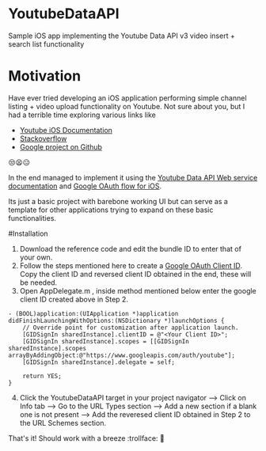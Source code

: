 # YoutubeDataAPI
Sample iOS app implementing the Youtube Data API v3 video insert + search list functionality


# Motivation
Have ever tried developing an iOS application performing simple channel listing + video upload functionality on Youtube. Not sure about you, but I had a terrible time exploring various links like 
- [Youtube iOS Documentation](https://developers.google.com/youtube/v3/quickstart/ios)
- [Stackoverflow](https://stackoverflow.com/questions/42002514/video-upload-to-youtube-from-app)
- [Google project on Github](https://github.com/google/google-api-objectivec-client) 

:unamused::tired_face::expressionless:


In the end managed to implement it using the [Youtube Data API Web service documentation](https://developers.google.com/youtube/v3/docs/) and [Google OAuth flow for iOS](https://developers.google.com/identity/sign-in/ios/start-integrating). 

Its just a basic project with barebone working UI but can serve as a template for other applications trying to expand on these basic functionalities.


#Installation

1. Download the reference code and edit the bundle ID to enter that of your own.
2. Follow the steps mentioned here to create a [Google OAuth Client ID](https://developers.google.com/identity/sign-in/ios/start-integrating). Copy the client ID and reversed client ID obtained in the end, these will be needed.
3. Open AppDelegate.m , inside method mentioned below enter the google client ID created above in Step 2.
```
- (BOOL)application:(UIApplication *)application didFinishLaunchingWithOptions:(NSDictionary *)launchOptions {
    // Override point for customization after application launch.
    [GIDSignIn sharedInstance].clientID = @"<Your Client ID>";
    [GIDSignIn sharedInstance].scopes = [[GIDSignIn sharedInstance].scopes arrayByAddingObject:@"https://www.googleapis.com/auth/youtube"];
    [GIDSignIn sharedInstance].delegate = self;

    return YES;
}
```
4. Click the YoutubeDataAPI target in your project navigator --> Click on Info tab --> Go to the URL Types section --> Add a new section if a blank one is not present --> Add the reveresed client ID obtained in Step 2 to the URL Schemes section.

That's it! Should work with a breeze :trollface: :see_no_evil:
